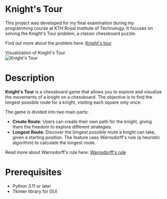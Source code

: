 # Knight's Tour
This project was developed for my final examination during my programming course at KTH Royal Institute of Technology. It focuses on solving the Knight's Tour problem, a classic chessboard puzzle. 


Find out more about the problem here: [Knight's tour](https://en.wikipedia.org/wiki/Knight%27s_tour)


Visualization of Knight's Tour<br>
  <img src="https://upload.wikimedia.org/wikipedia/commons/d/da/Knight%27s_tour_anim_2.gif" alt="Knight's Tour">
  <br>



# Description
**Knight's Tour** is a chessboard game that allows you to explore and visualize the movements of a knight on a chessboard. The objective is to find the longest possible route for a knight, visiting each square only once.

The game is divided into two main parts:

- **Create Route**: Users can create their own path for the knight, giving them the freedom to explore different strategies.
- **Longest Route**: Discover the longest possible route a knight can take, given a starting position. The feature uses Warnsdorff's rule (a heuristic algorithm) to calculate the longest route.

Read more about Warnsdorff's rule here: [Warnsdorff's rule](https://en.wikipedia.org/wiki/Knight%27s_tour#Warnsdorff's_rule)

# Prerequisites
- Python 3.11 or later
- Tkinter library for GUI



